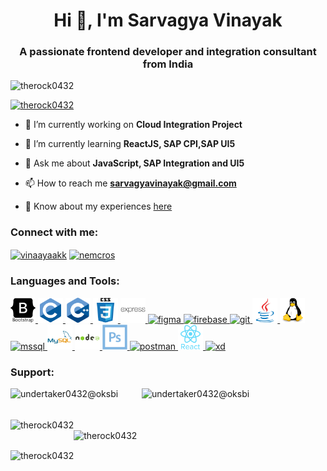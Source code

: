 <h1 align="center">Hi 👋, I'm Sarvagya Vinayak</h1>
<h3 align="center">A passionate frontend developer and integration consultant from India</h3>

<p align="left"> <img src="https://komarev.com/ghpvc/?username=therock0432&label=Profile%20views&color=0e75b6&style=flat" alt="therock0432" /> </p>

<p align="left"> <a href="https://github.com/ryo-ma/github-profile-trophy"><img src="https://github-profile-trophy.vercel.app/?username=therock0432" alt="therock0432" /></a> </p>

- 🔭 I’m currently working on **Cloud Integration Project**

- 🌱 I’m currently learning **ReactJS, SAP CPI,SAP UI5**

- 💬 Ask me about **JavaScript, SAP Integration and UI5**

- 📫 How to reach me **sarvagyavinayak@gmail.com**

- 📄 Know about my experiences [here](https://drive.google.com/file/d/1BWcZz8VWx3btXEoiApO2B93-KtK4kQy5/view?usp=sharing)

<h3 align="left">Connect with me:</h3>
<p align="left">
<a href="https://instagram.com/vinaayaakk" target="blank"><img align="center" src="https://raw.githubusercontent.com/rahuldkjain/github-profile-readme-generator/master/src/images/icons/Social/instagram.svg" alt="vinaayaakk" height="30" width="40" /></a>
<a href="https://www.youtube.com/@vinaayaakk" target="blank"><img align="center" src="https://raw.githubusercontent.com/rahuldkjain/github-profile-readme-generator/master/src/images/icons/Social/youtube.svg" alt="nemcros" height="30" width="40" /></a>
</p>

<h3 align="left">Languages and Tools:</h3>
<p align="left"> <a href="https://getbootstrap.com" target="_blank" rel="noreferrer"> <img src="https://raw.githubusercontent.com/devicons/devicon/master/icons/bootstrap/bootstrap-plain-wordmark.svg" alt="bootstrap" width="40" height="40"/> </a> <a href="https://www.cprogramming.com/" target="_blank" rel="noreferrer"> <img src="https://raw.githubusercontent.com/devicons/devicon/master/icons/c/c-original.svg" alt="c" width="40" height="40"/> </a> <a href="https://www.w3schools.com/cpp/" target="_blank" rel="noreferrer"> <img src="https://raw.githubusercontent.com/devicons/devicon/master/icons/cplusplus/cplusplus-original.svg" alt="cplusplus" width="40" height="40"/> </a> <a href="https://www.w3schools.com/css/" target="_blank" rel="noreferrer"> <img src="https://raw.githubusercontent.com/devicons/devicon/master/icons/css3/css3-original-wordmark.svg" alt="css3" width="40" height="40"/> </a> <a href="https://expressjs.com" target="_blank" rel="noreferrer"> <img src="https://raw.githubusercontent.com/devicons/devicon/master/icons/express/express-original-wordmark.svg" alt="express" width="40" height="40"/> </a> <a href="https://www.figma.com/" target="_blank" rel="noreferrer"> <img src="https://www.vectorlogo.zone/logos/figma/figma-icon.svg" alt="figma" width="40" height="40"/> </a> <a href="https://firebase.google.com/" target="_blank" rel="noreferrer"> <img src="https://www.vectorlogo.zone/logos/firebase/firebase-icon.svg" alt="firebase" width="40" height="40"/> </a> <a href="https://git-scm.com/" target="_blank" rel="noreferrer"> <img src="https://www.vectorlogo.zone/logos/git-scm/git-scm-icon.svg" alt="git" width="40" height="40"/> </a> <a href="https://www.java.com" target="_blank" rel="noreferrer"> <img src="https://raw.githubusercontent.com/devicons/devicon/master/icons/java/java-original.svg" alt="java" width="40" height="40"/> </a> <a href="https://www.linux.org/" target="_blank" rel="noreferrer"> <img src="https://raw.githubusercontent.com/devicons/devicon/master/icons/linux/linux-original.svg" alt="linux" width="40" height="40"/> </a> <a href="https://www.microsoft.com/en-us/sql-server" target="_blank" rel="noreferrer"> <img src="https://www.svgrepo.com/show/303229/microsoft-sql-server-logo.svg" alt="mssql" width="40" height="40"/> </a> <a href="https://www.mysql.com/" target="_blank" rel="noreferrer"> <img src="https://raw.githubusercontent.com/devicons/devicon/master/icons/mysql/mysql-original-wordmark.svg" alt="mysql" width="40" height="40"/> </a> <a href="https://nodejs.org" target="_blank" rel="noreferrer"> <img src="https://raw.githubusercontent.com/devicons/devicon/master/icons/nodejs/nodejs-original-wordmark.svg" alt="nodejs" width="40" height="40"/> </a> <a href="https://www.photoshop.com/en" target="_blank" rel="noreferrer"> <img src="https://raw.githubusercontent.com/devicons/devicon/master/icons/photoshop/photoshop-line.svg" alt="photoshop" width="40" height="40"/> </a> <a href="https://postman.com" target="_blank" rel="noreferrer"> <img src="https://www.vectorlogo.zone/logos/getpostman/getpostman-icon.svg" alt="postman" width="40" height="40"/> </a> <a href="https://reactjs.org/" target="_blank" rel="noreferrer"> <img src="https://raw.githubusercontent.com/devicons/devicon/master/icons/react/react-original-wordmark.svg" alt="react" width="40" height="40"/> </a> <a href="https://www.adobe.com/products/xd.html" target="_blank" rel="noreferrer"> <img src="https://cdn.worldvectorlogo.com/logos/adobe-xd.svg" alt="xd" width="40" height="40"/> </a> </p>

<h3 align="left">Support:</h3>
<p><a href="https://www.buymeacoffee.com/undertaker0432@oksbi"> <img align="left" src="https://cdn.buymeacoffee.com/buttons/v2/default-yellow.png" height="50" width="210" alt="undertaker0432@oksbi" /></a><a href="https://ko-fi.com/undertaker0432@oksbi"> <img align="left" src="https://cdn.ko-fi.com/cdn/kofi3.png?v=3" height="50" width="210" alt="undertaker0432@oksbi" /></a></p><br><br>

<p><img align="left" src="https://github-readme-stats.vercel.app/api/top-langs?username=therock0432&show_icons=true&locale=en&layout=compact" alt="therock0432" /></p>

<p>&nbsp;<img align="center" src="https://github-readme-stats.vercel.app/api?username=therock0432&show_icons=true&locale=en" alt="therock0432" /></p>

<p><img align="center" src="https://github-readme-streak-stats.herokuapp.com/?user=therock0432&" alt="therock0432" /></p>
